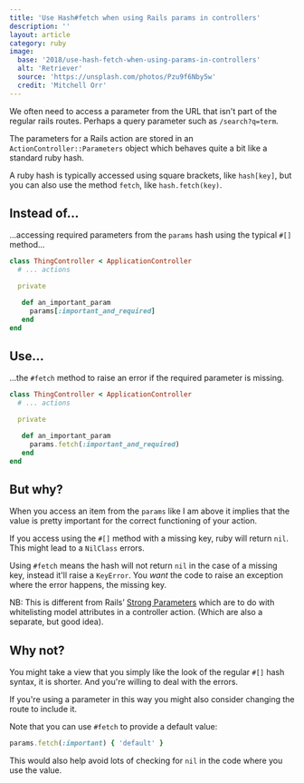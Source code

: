 ```yaml
---
title: 'Use Hash#fetch when using Rails params in controllers'
description: ''
layout: article
category: ruby
image:
  base: '2018/use-hash-fetch-when-using-params-in-controllers'
  alt: 'Retriever'
  source: 'https://unsplash.com/photos/Pzu9f6Nby5w'
  credit: 'Mitchell Orr'
---
```


We often need to access a parameter from the URL that isn't part of the regular rails routes. Perhaps a query parameter such as `/search?q=term`.

The parameters for a Rails action are stored in an `ActionController::Parameters` object which behaves quite a bit like a standard ruby hash.

A ruby hash is typically accessed using square brackets, like `hash[key]`, but you can also use the method `fetch`, like `hash.fetch(key)`.


## Instead of…

...accessing required parameters from the `params` hash using the typical `#[]` method...

```ruby
class ThingController < ApplicationController
  # ... actions

  private

   def an_important_param
     params[:important_and_required]
   end
end
```


## Use…

...the `#fetch` method to raise an error if the required parameter is missing.

```ruby
class ThingController < ApplicationController
  # ... actions

  private

   def an_important_param
     params.fetch(:important_and_required)
   end
end
```


## But why?

When you access an item from the `params` like I am above it implies that the value is pretty important for the correct functioning of your action.

If you access using the `#[]` method with a missing key, ruby will return `nil`. This might lead to a `NilClass` errors.

Using `#fetch` means the hash will not return `nil` in the case of a missing key, instead it'll raise a `KeyError`. You _want_ the code to raise an exception where the error happens, the missing key.

NB: This is different from Rails’ [Strong Parameters](http://guides.rubyonrails.org/action_controller_overview.html#strong-parameters) which are to do with whitelisting model attributes in a controller action. (Which are also a separate, but good idea).


##  Why not?

You might take a view that you simply like the look of the regular `#[]` hash syntax, it is shorter. And you're willing to deal with the errors.

If you're using a parameter in this way you might also consider changing the route to include it.

Note that you can use `#fetch` to provide a default value:

```ruby
params.fetch(:important) { 'default' }
```

This would also help avoid lots of checking for `nil` in the code where you use the value.
